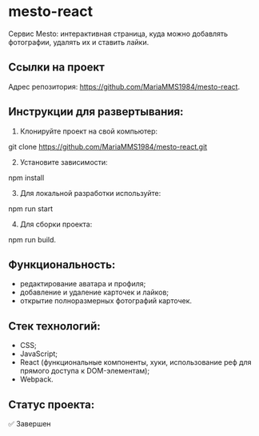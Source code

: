 # mesto-react

Сервис Mesto: интерактивная страница, куда можно добавлять фотографии, удалять их и ставить лайки.

## Ссылки на проект

Адрес репозитория: https://github.com/MariaMMS1984/mesto-react.

## Инструкции для развертывания:

1. Клонируйте проект на свой компьютер:

git clone https://github.com/MariaMMS1984/mesto-react.git

2. Установите зависимости:

npm install

3. Для локальной разработки используйте:

npm run start

4. Для сборки проекта:

npm run build.

## Функциональность:
- редактирование аватара и профиля;
- добавление и удаление карточек и лайков;
- открытие полноразмерных фотографий карточек.

## Стек технологий:
- CSS;
- JavaScript;
- React (функциональные компоненты, хуки, использование реф для прямого доступа к DOM-элементам);
- Webpack.

## Статус проекта:
✅ Завершен
